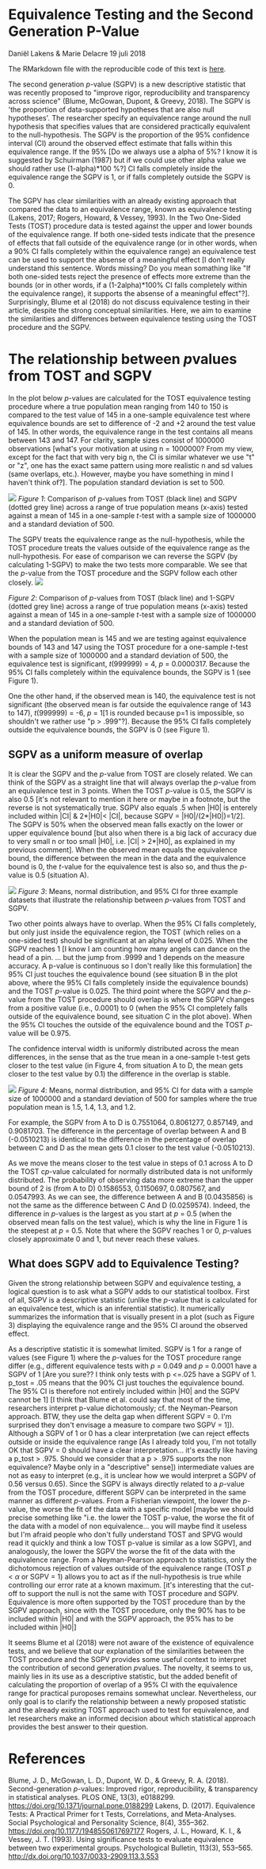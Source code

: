Equivalence Testing and the Second Generation P-Value
================
Daniël Lakens & Marie Delacre
19 juli 2018

The RMarkdown file with the reproducible code of this text is [here](https://github.com/Lakens/TOST_vs_SGPV/blob/master/sgpv_vs_TOST.Rmd).

The second generation *p*-value (SGPV) is a new descriptive statistic that was recently proposed to "improve rigor, reproducibility and transparency across science" (Blume, McGowan, Dupont, & Greevy, 2018). The SGPV is 'the proportion of data-supported hypotheses that are also null hypotheses'. The researcher specify an equivalence range around the null hypothesis that specifies values that are considered practically equivalent to the null-hypothesis. The SGPV is the proportion of the 95% confidence interval (CI) around the observed effect estimate that falls within this equivalence range. If the 95% [Do we always use a alpha of 5%? I know it is suggested by Schuirman (1987) but if we could use other alpha value we should rather use (1-alpha)*100 %?] CI falls completely inside the equivalence range the SGPV is 1, or if falls completely outside the SGPV is 0.

The SGPV has clear similarities with an already existing approach that compared the data to an equivalence range, known as equivalence testing (Lakens, 2017; Rogers, Howard, & Vessey, 1993). In the Two One-Sided Tests (TOST) procedure data is tested against the upper and lower bounds of the equivalence range. If both one-sided tests indicate that the presence of effects that fall outside of the equivalence range (or in other words, when a 90% CI falls completely within the equivalence range) an equivalence test can be used to support the absense of a meaningful effect [I don't really understand this sentence. Words missing? Do you mean somathing like "If both one-sided tests reject the presence of effects more extreme than the bounds (or in other words, if a (1-2alpha)*100% CI falls completely within the equivalence range), it supports the absense of a meaningful effect"?]. Surprisingly, Blume et al (2018) do not discuss equivalence testing in their article, despite the strong conceptual similarities. Here, we aim to examine the similarities and differences between equivalence testing using the TOST procedure and the SGPV.

The relationship between *p*values from TOST and SGPV
=====================================================

In the plot below *p*-values are calculated for the TOST equivalence testing procedure where a true population mean ranging from 140 to 150 is compared to the test value of 145 in a one-sample equivalence test where equivalence bounds are set to difference of -2 and +2 around the test value of 145. In other words, the equivalence range in the test contains all means between 143 and 147. For clarity, sample sizes consist of 1000000 observations [what's your motivation at using n = 1000000? From my view, except for the fact that with very big n, the CI is similar whatever we use "t" or "z", one has the exact same pattern using more realistic n and sd values (same overlaps, etc.). However, maybe you have something in mind I haven't think of?]. The population standard deviation is set to 500.

![](sgpv_vs_TOST_files/figure-markdown_github/sgpv_tost-1.png) *Figure 1*: Comparison of *p*-values from TOST (black line) and SGPV (dotted grey line) across a range of true population means (x-axis) tested against a mean of 145 in a one-sample *t*-test with a sample size of 1000000 and a standard deviation of 500.

The SGPV treats the equivalence range as the null-hypothesis, while the TOST procedure treats the values outside of the equivalence range as the null-hypothesis. For ease of comparison we can reverse the SGPV (by calculating 1-SGPV) to make the two tests more comparable. We see that the *p*-value from the TOST procedure and the SGPV follow each other closely. ![](sgpv_vs_TOST_files/figure-markdown_github/1-sgpv_tost-1.png)

*Figure 2*: Comparison of *p*-values from TOST (black line) and 1-SGPV (dotted grey line) across a range of true population means (x-axis) tested against a mean of 145 in a one-sample *t*-test with a sample size of 1000000 and a standard deviation of 500.

When the population mean is 145 and we are testing against equivalence bounds of 143 and 147 using the TOST procedure for a one-sample *t*-test with a sample size of 1000000 and a standard deviation of 500, the equivalence test is significant, *t*(999999) = 4, *p* = 0.0000317. Because the 95% CI falls completely within the equivalence bounds, the SGPV is 1 (see Figure 1).

One the other hand, if the observed mean is 140, the equivalence test is not significant (the observed mean is far outside the equivalence range of 143 to 147), *t*(999999) = -6, *p* = 1[1 is rounded because p=1 is impossible, so shouldn't we rather use "p > .999"?]. Because the 95% CI falls completely outside the equivalence bounds, the SGPV is 0 (see Figure 1).

SGPV as a uniform measure of overlap 
------------------------------------

It is clear the SGPV and the *p*-value from TOST are closely related. We can think of the SGPV as a straight line that will always overlap the *p*-value from an equivalence test in 3 points. When the TOST *p*-value is 0.5, the SGPV is also 0.5 [it's not relevant to mention it here or maybe in a footnote, but the reverse is not systematically true. SGPV also equals .5 when |H0| is enterely included within |CI| & 2*|H0|< |CI|, because SGPV = |H0|/(2*|H0|)=1/2]. The SGPV is 50% when the observed mean falls exactly on the lower or upper equivalence bound [but also when there is a big lack of accuracy due to very small n or too small |H0|, i.e. |CI| > 2*|H0|,
as explained in my previous comment]. When the observed mean equals the equivalence bound, the difference between the mean in the data and the equivalence bound is 0, the *t*-value for the equivalence test is also so, and thus the *p*-value is 0.5 (situation A).

![](sgpv_vs_TOST_files/figure-markdown_github/unnamed-chunk-6-1.png) *Figure 3*: Means, normal distribution, and 95% CI for three example datasets that illustrate the relationship between *p*-values from TOST and SGPV.

Two other points always have to overlap. When the 95% CI falls completely, but only just inside the equivalence region, the TOST (which relies on a one-sided test) should be significant at an alpha level of 0.025. When the SGPV reaches 1 [I know I am counting how many angels can dance on the head of a pin. ... but the jump from .9999 and 1 depends on the measure accuracy. A p-value is continuous so I don't really like this formulation] the 95% CI just touches the equivalence bound (see situation B in the plot above, where the 95% CI falls completely inside the equivalence bounds) and the TOST *p*-value is 0.025. The third point where the SGPV and the *p*-value from the TOST procedure should overlap is where the SGPV changes from a positive value (i.e., 0.0001) to 0 (when the 95% CI completely falls outside of the equivalence bound, see situation C in the plot above). When the 95% CI touches the outside of the equivalence bound and the TOST *p*-value will be 0.975.

The confidence interval width is uniformly distributed across the mean differences, in the sense that as the true mean in a one-sample t-test gets closer to the test value (in Figure 4, from situation A to D, the mean gets closer to the test value by 0.1) the difference in the overlap is stable.

![](sgpv_vs_TOST_files/figure-markdown_github/unnamed-chunk-8-1.png) *Figure 4*: Means, normal distribution, and 95% CI for data with a sample size of 1000000 and a standard deviation of 500 for samples where the true population mean is 1.5, 1.4, 1.3, and 1.2.
 


For example, the SGPV from A to D is 0.7551064, 0.8061277, 0.857149, and 0.9081703. The difference in the percentage of overlap between A and B (-0.0510213) is identical to the difference in the percentage of overlap between C and D as the mean gets 0.1 closer to the test value (-0.0510213).

As we move the means closer to the test value in steps of 0.1 across A to D the TOST c*p*-value calculated for normally distributed data is not uniformly distributed. The probability of observing data more extreme than the upper bound of 2 is (from A to D) 0.1586553, 0.1150697, 0.0807567, and 0.0547993. As we can see, the difference between A and B (0.0435856) is not the same as the difference between C And D (0.0259574). Indeed, the difference in *p*-values is the largest as you start at *p* = 0.5 (when the observed mean falls on the test value), which is why the line in Figure 1 is the steepest at *p* = 0.5. Note that where the SGPV reaches 1 or 0, *p*-values closely approximate 0 and 1, but never reach these values.

What does SGPV add to Equivalence Testing?
------------------------------------------

Given the strong relationship between SGPV and equivalence testing, a logical question is to ask what a SGPV adds to our statistical toolbox. First of all, SGPV is a descriptive statistic (unlike the *p*-value that is calculated for an equivalence test, which is an inferential statistic). It numerically summarizes the information that is visually present in a plot (such as Figure 3) displaying the equivalence range and the 95% CI around the observed effect.

As a descriptive statistic it is somewhat limited. SGPV is 1 for a range of values (see Figure 1) where the *p*-values for the TOST procedure range differ (e.g., different equivalence tests with *p* = 0.049 and *p* = 0.0001 have a SGPV of 1 [Are you sure?? I think only tests with p <=.025 have a SGPV of 1. p_tost = .05 means that the 90% CI just touches the equivalence bound. The 95% CI is therefore not entirely included within |H0| and the SGPV cannot be 1] [I think that Blume et al. could say that most of the time, researchers interpret p-value dichotomously; cf. the Neyman-Pearson approach. BTW, they use the delta gap when different SGPV = 0. I'm surprised they don't envisage a measure to compare two SGPV = 1]). Although a SGPV of 1 or 0 has a clear interpretation (we can reject effects outside or inside the equivalence range [As I already told you, I'm not totally OK that SGPV = 0 should have a clear interpretation... it's exactly like having a p_tost > .975. Should we consider that a p > .975 supports the non equivalence? Maybe only in a "descriptive" sense]) intermediate values are not as easy to interpret (e.g., it is unclear how we would interpret a SGPV of 0.56 versus 0.65). Since the SGPV is always directly related to a *p*-value from the TOST procedure, different SGPV can be interpreted in the same manner as different *p*-values. From a Fisherian viewpoint, the lower the *p*-value, the worse the fit of the data with a specific model [maybe we should precise something like "i.e. the lower the TOST p-value, the worse the fit of the data with a model of non equivalence... you will maybe find it useless but I'm afraid people who don't fully understand TOST and SPVG would read it quickly and think a low TOST p-value is similar as a low SGPV], and analogously, the lower the SGPV the worse the fit of the data with the equivalence range. From a Neyman-Pearson approach to statistics, only the dichotomous rejection of values outside of the equivalence range (TOST *p* &lt; *α* or SGPV = 1) allows you to act as if the null-hypothesis is true while controlling our error rate at a known maximum. [it's interesting that the cut-off to support the null is not the same with TOST procedure and SGPV. Equivalence is more often supported by the TOST procedure than by the SGPV approach, since with the TOST procedure, only the 90% has to be included within |H0| and with the SGPV approach, the 95% has to be included within |H0|]

It seems Blume et al (2018) were not aware of the existence of equivalence tests, and we believe that our explanation of the similarities between the TOST procedure and the SGPV provides some useful context to interpret the contribution of second generation *p*values. The novelty, it seems to us, mainly lies in its use as a descriptive statistic, but the added benefit of calculating the proportion of overlap of a 95% CI with the equivalence range for practical puroposes remains somewhat unclear. Nevertheless, our only goal is to clarify the relationship between a newly proposed statistic and the already existing TOST approach used to test for equivalence, and let researchers make an informed decision about which statistical approach provides the best answer to their question.

References
==========

Blume, J. D., McGowan, L. D., Dupont, W. D., & Greevy, R. A. (2018). Second-generation *p*-values: Improved rigor, reproducibility, & transparency in statistical analyses. PLOS ONE, 13(3), e0188299. <https://doi.org/10.1371/journal.pone.0188299> Lakens, D. (2017). Equivalence Tests: A Practical Primer for t Tests, Correlations, and Meta-Analyses. Social Psychological and Personality Science, 8(4), 355–362. <https://doi.org/10.1177/1948550617697177> Rogers, J. L., Howard, K. I., & Vessey, J. T. (1993). Using significance tests to evaluate equivalence between two experimental groups. Psychological Bulletin, 113(3), 553–565. <http://dx.doi.org/10.1037/0033-2909.113.3.553>
